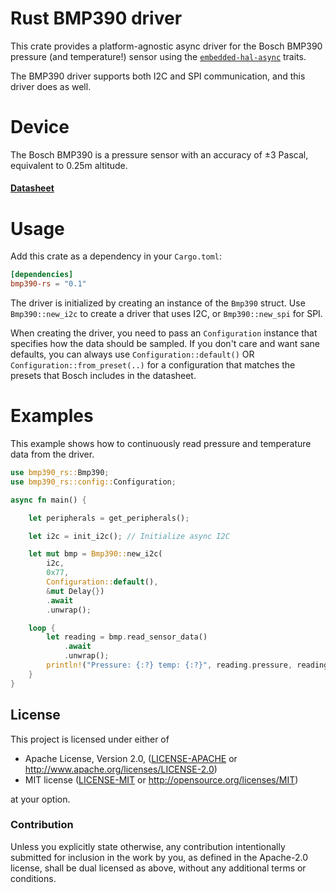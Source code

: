 # Rust BMP390 driver
This crate provides a platform-agnostic async driver for the Bosch BMP390 pressure (and temperature!) sensor using the [`embedded-hal-async`](https://github.com/rust-embedded/embedded-hal) traits.

The BMP390 driver supports both I2C and SPI communication, and this driver does as well.

# Device
The Bosch BMP390 is a pressure sensor with an accuracy of ±3 Pascal, equivalent to 0.25m altitude.

#### [Datasheet](https://www.bosch-sensortec.com/media/boschsensortec/downloads/datasheets/bst-bmp390-ds002.pdf)

# Usage

Add this crate as a dependency in your `Cargo.toml`:

```toml
[dependencies]
bmp390-rs = "0.1"
```

The driver is initialized by creating an instance of the `Bmp390` struct. Use `Bmp390::new_i2c` to create a driver that uses I2C, or `Bmp390::new_spi` for SPI.

When creating the driver, you need to pass an `Configuration` instance that specifies how the data should be sampled. If you don't care and want sane defaults, you can always use
`Configuration::default()` OR `Configuration::from_preset(..)` for a configuration that matches the presets that Bosch includes in the datasheet.
# Examples
This example shows how to continuously read pressure and temperature data from the driver.
```rust
use bmp390_rs::Bmp390;
use bmp390_rs::config::Configuration;

async fn main() {

    let peripherals = get_peripherals();

    let i2c = init_i2c(); // Initialize async I2C

    let mut bmp = Bmp390::new_i2c(
        i2c,
        0x77,
        Configuration::default(),
        &mut Delay{})
        .await
        .unwrap();

    loop {
        let reading = bmp.read_sensor_data()
            .await
            .unwrap();
        println!("Pressure: {:?} temp: {:?}", reading.pressure, reading.temperature);
    }
}
```

## License

This project is licensed under either of

 * Apache License, Version 2.0, ([LICENSE-APACHE](LICENSE-APACHE) or http://www.apache.org/licenses/LICENSE-2.0)
 * MIT license ([LICENSE-MIT](LICENSE-MIT) or http://opensource.org/licenses/MIT)

at your option.

### Contribution

Unless you explicitly state otherwise, any contribution intentionally
submitted for inclusion in the work by you, as defined in the Apache-2.0
license, shall be dual licensed as above, without any additional terms or
conditions.
